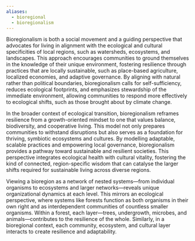 ```yaml
---
aliases:
  - bioregional
  - bioregionalism
---
```



Bioregionalism is both a social movement and a guiding perspective that advocates for living in alignment with the ecological and cultural specificities of local regions, such as watersheds, ecosystems, and landscapes. This approach encourages communities to ground themselves in the knowledge of their unique environment, fostering resilience through practices that are locally sustainable, such as place-based agriculture, localized economies, and adaptive governance. By aligning with natural rather than political boundaries, bioregionalism calls for self-sufficiency, reduces ecological footprints, and emphasizes stewardship of the immediate environment, allowing communities to respond more effectively to ecological shifts, such as those brought about by climate change.

In the broader context of ecological transition, bioregionalism reframes resilience from a growth-oriented mindset to one that values balance, biodiversity, and cooperative living. This model not only prepares communities to withstand disruptions but also serves as a foundation for thriving, symbiotic ecosystems and cultures. By modelling adaptable, scalable practices and empowering local governance, bioregionalism provides a pathway toward sustainable and resilient societies. This perspective integrates ecological health with cultural vitality, fostering the kind of connected, region-specific wisdom that can catalyse the larger shifts required for sustainable living across diverse regions.

Viewing a bioregion as a network of nested systems—from individual organisms to ecosystems and larger networks—reveals unique organizational dynamics at each level. This mirrors an ecological perspective, where systems like forests function as both organisms in their own right and as interdependent communities of countless smaller organisms. Within a forest, each layer—trees, undergrowth, microbes, and animals—contributes to the resilience of the whole. Similarly, in a bioregional context, each community, ecosystem, and cultural layer interacts to create resilience and adaptability. 
